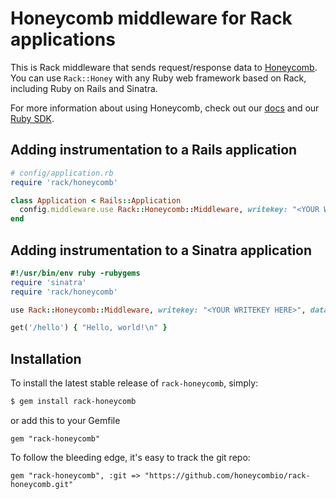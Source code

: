 # Honeycomb middleware for Rack applications

This is Rack middleware that sends request/response data to [Honeycomb](https://honeycomb.io).  You can use `Rack::Honey` with any Ruby web framework based on Rack, including Ruby on Rails and Sinatra.

For more information about using Honeycomb, check out our [docs](https://honeycomb.io/docs) and our [Ruby SDK](https://honeycomb.io/docs/connect/ruby/).

## Adding instrumentation to a Rails application

```ruby
# config/application.rb
require 'rack/honeycomb'

class Application < Rails::Application
  config.middleware.use Rack::Honeycomb::Middleware, writekey: "<YOUR WRITEKEY HERE>", dataset: "<YOUR DATASET NAME HERE>"
end
```

## Adding instrumentation to a Sinatra application

```ruby
#!/usr/bin/env ruby -rubygems
require 'sinatra'
require 'rack/honeycomb'

use Rack::Honeycomb::Middleware, writekey: "<YOUR WRITEKEY HERE>", dataset: "<YOUR DATASET NAME HERE>"

get('/hello') { "Hello, world!\n" }
```

## Installation

To install the latest stable release of `rack-honeycomb`, simply:

```bash
$ gem install rack-honeycomb
```

or add this to your Gemfile

```
gem "rack-honeycomb"
```

To follow the bleeding edge, it's easy to track the git repo:

```
gem "rack-honeycomb", :git => "https://github.com/honeycombio/rack-honeycomb.git"
```
